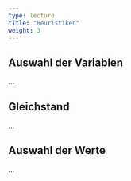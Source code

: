 ```yaml
---
type: lecture
title: "Heuristiken"
weight: 3
---
```



## Auswahl der Variablen

...

## Gleichstand

...

## Auswahl der Werte

...
